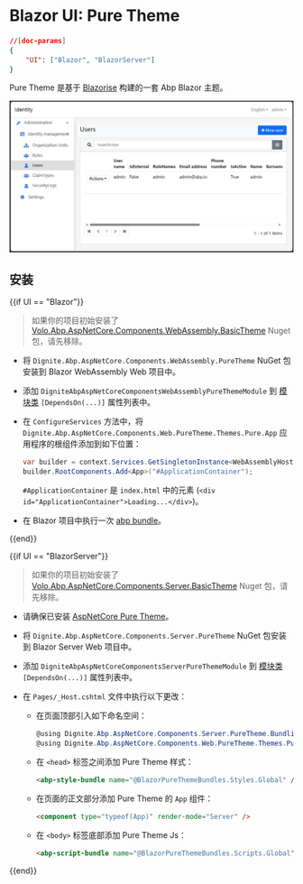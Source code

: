 # Blazor UI: Pure Theme

```json
//[doc-params]
{
    "UI": ["Blazor", "BlazorServer"]
}
```

Pure Theme 是基于 [Blazorise](https://blazorise.com/) 构建的一套 Abp Blazor 主题。

![Blazor Pure Theme](images/blazor-puretheme.jpg)

## 安装

{{if UI == "Blazor"}}

> 如果你的项目初始安装了 [Volo.Abp.AspNetCore.Components.WebAssembly.BasicTheme](https://www.nuget.org/packages/Volo.Abp.AspNetCore.Components.WebAssembly.BasicTheme) Nuget 包，请先移除。

* 将 `Dignite.Abp.AspNetCore.Components.WebAssembly.PureTheme` NuGet 包安装到 Blazor WebAssembly Web 项目中。
* 添加 `DigniteAbpAspNetCoreComponentsWebAssemblyPureThemeModule` 到 [模块类](https://docs.abp.io/en/abp/latest/Module-Development-Basics) `[DependsOn(...)]` 属性列表中。
* 在 `ConfigureServices` 方法中，将 `Dignite.Abp.AspNetCore.Components.Web.PureTheme.Themes.Pure.App` 应用程序的根组件添加到如下位置：

    ```csharp
    var builder = context.Services.GetSingletonInstance<WebAssemblyHostBuilder>();
    builder.RootComponents.Add<App>("#ApplicationContainer");
    ```

    `#ApplicationContainer` 是 `index.html` 中的元素 (`<div id="ApplicationContainer">Loading...</div>`)。

* 在 Blazor 项目中执行一次 [abp bundle](https://docs.abp.io/en/abp/latest/CLI#bundle)。

{{end}}

{{if UI == "BlazorServer"}}

> 如果你的项目初始安装了 [Volo.Abp.AspNetCore.Components.Server.BasicTheme](https://www.nuget.org/packages/Volo.Abp.AspNetCore.Components.Server.BasicTheme) Nuget 包，请先移除。

* 请确保已安装 [AspNetCore Pure Theme](../AspNetCore-Pure-Theme.md)。

* 将 `Dignite.Abp.AspNetCore.Components.Server.PureTheme` NuGet 包安装到 Blazor Server Web 项目中。
* 添加 `DigniteAbpAspNetCoreComponentsServerPureThemeModule` 到 [模块类](https://docs.abp.io/en/abp/latest/Module-Development-Basics) `[DependsOn(...)]` 属性列表中。
* 在 `Pages/_Host.cshtml` 文件中执行以下更改：
  * 在页面顶部引入如下命名空间：

    ```csharp
    @using Dignite.Abp.AspNetCore.Components.Server.PureTheme.Bundling
    @using Dignite.Abp.AspNetCore.Components.Web.PureTheme.Themes.Pure
    ```

  * 在 `<head>` 标签之间添加 Pure Theme 样式：

    ```html
    <abp-style-bundle name="@BlazorPureThemeBundles.Styles.Global" />
    ```

  * 在页面的正文部分添加 Pure Theme 的 `App` 组件：

    ```html
    <component type="typeof(App)" render-mode="Server" />
    ```

  * 在 `<body>` 标签底部添加 Pure Theme Js：

    ```html
    <abp-script-bundle name="@BlazorPureThemeBundles.Scripts.Global" />
    ```

{{end}}
